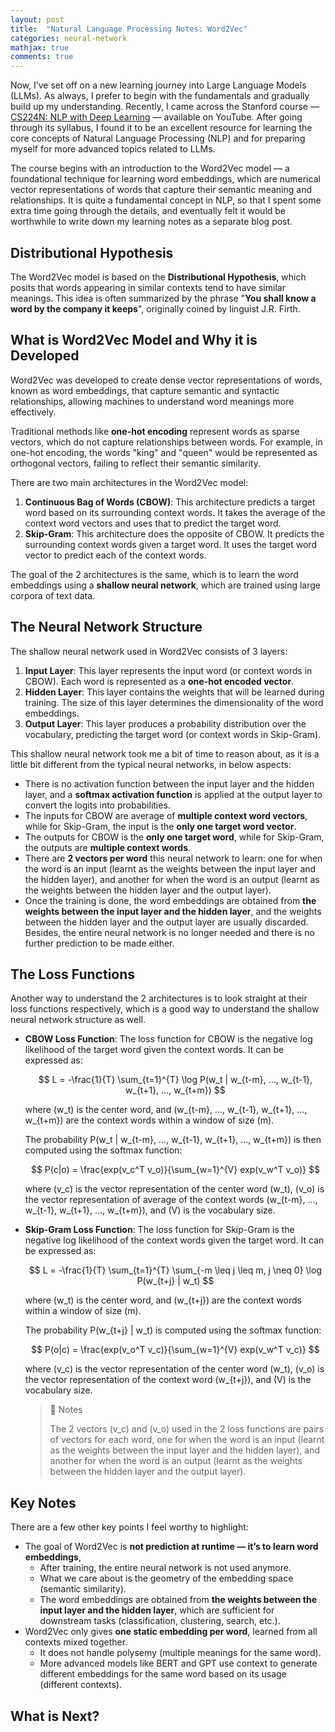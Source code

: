 ```yaml
---
layout: post
title:  "Natural Language Processing Notes: Word2Vec"
categories: neural-network
mathjax: true
comments: true
---
```


Now, I’ve set off on a new learning journey into Large Language Models (LLMs). As always, I prefer to begin with the fundamentals and gradually build up my understanding. Recently, I came across the Stanford course — [CS224N: NLP with Deep Learning](https://www.youtube.com/playlist?list=PLoROMvodv4rOaMFbaqxPDoLWjDaRAdP9D) — available on YouTube. After going through its syllabus, I found it to be an excellent resource for learning the core concepts of Natural Language Processing (NLP) and for preparing myself for more advanced topics related to LLMs.

The course begins with an introduction to the Word2Vec model — a foundational technique for learning word embeddings, which are numerical vector representations of words that capture their semantic meaning and relationships. It is quite a fundamental concept in NLP, so that I spent some extra time going through the details, and eventually felt it would be worthwhile to write down my learning notes as a separate blog post.

## Distributional Hypothesis
The Word2Vec model is based on the **Distributional Hypothesis**, which posits that words appearing in similar contexts tend to have similar meanings. This idea is often summarized by the phrase "**You shall know a word by the company it keeps**", originally coined by linguist J.R. Firth.

## What is Word2Vec Model and Why it is Developed
Word2Vec was developed to create dense vector representations of words, known as word embeddings, that capture semantic and syntactic relationships, allowing machines to understand word meanings more effectively.

Traditional methods like **one-hot encoding** represent words as sparse vectors, which do not capture relationships between words. For example, in one-hot encoding, the words "king" and "queen" would be represented as orthogonal vectors, failing to reflect their semantic similarity.

There are two main architectures in the Word2Vec model:
1. **Continuous Bag of Words (CBOW)**: This architecture predicts a target word based on its surrounding context words. It takes the average of the context word vectors and uses that to predict the target word.
2. **Skip-Gram**: This architecture does the opposite of CBOW. It predicts the surrounding context words given a target word. It uses the target word vector to predict each of the context words.

The goal of the 2 architectures is the same, which is to learn the word embeddings using a **shallow neural network**, which are trained using large corpora of text data.

## The Neural Network Structure
The shallow neural network used in Word2Vec consists of 3 layers:
1. **Input Layer**: This layer represents the input word (or context words in CBOW). Each word is represented as a **one-hot encoded vector**.
2. **Hidden Layer**: This layer contains the weights that will be learned during training. The size of this layer determines the dimensionality of the word embeddings.
3. **Output Layer**: This layer produces a probability distribution over the vocabulary, predicting the target word (or context words in Skip-Gram).

This shallow neural network took me a bit of time to reason about, as it is a little bit different from the typical neural networks, in below aspects:

* There is no activation function between the input layer and the hidden layer, and a **softmax activation function** is applied at the output layer to convert the logits into probabilities.
* The inputs for CBOW are average of **multiple context word vectors**, while for Skip-Gram, the input is the **only one target word vector**.
* The outputs for CBOW is the **only one target word**, while for Skip-Gram, the outputs are **multiple context words**.
* There are **2 vectors per word** this neural network to learn: one for when the word is an input (learnt as the weights between the input layer and the hidden layer), and another for when the word is an output (learnt as the weights between the hidden layer and the output layer).
* Once the training is done, the word embeddings are obtained from **the weights between the input layer and the hidden layer**, and the weights between the hidden layer and the output layer are usually discarded. Besides, the entire neural network is no longer needed and there is no further prediction to be made either.

## The Loss Functions
Another way to understand the 2 architectures is to look straight at their loss functions respectively, which is a good way to understand the shallow neural network structure as well.

* **CBOW Loss Function**: The loss function for CBOW is the negative log likelihood of the target word given the context words. It can be expressed as:

  $$ L = -\frac{1}{T} \sum_{t=1}^{T} \log P(w_t | w_{t-m}, ..., w_{t-1}, w_{t+1}, ..., w_{t+m}) $$

  where (w_t) is the center word, and (w_{t-m}, ..., w_{t-1}, w_{t+1}, ..., w_{t+m}) are the context words within a window of size (m).

  The probability P(w_t \| w_{t-m}, ..., w_{t-1}, w_{t+1}, ..., w_{t+m}) is then computed using the softmax function:

  $$ P(c|o) = \frac{exp(v_c^T v_o)}{\sum_{w=1}^{V} exp(v_w^T v_o)} $$

  where (v_c) is the vector representation of the center word (w_t), (v_o) is the vector representation of average of the context words (w_{t-m}, ..., w_{t-1}, w_{t+1}, ..., w_{t+m}), and (V) is the vocabulary size.

* **Skip-Gram Loss Function**: The loss function for Skip-Gram is the negative log likelihood of the context words given the target word. It can be expressed as:

  $$ L = -\frac{1}{T} \sum_{t=1}^{T} \sum_{-m \leq j \leq m, j \neq 0} \log P(w_{t+j} | w_t) $$

  where (w_t) is the center word, and (w_{t+j}) are the context words within a window of size (m).

  The probability P(w_{t+j} \| w_t) is computed using the softmax function:

  $$ P(o|c) = \frac{exp(v_o^T v_c)}{\sum_{w=1}^{V} exp(v_w^T v_c)} $$
  
  where (v_c) is the vector representation of the center word (w_t), (v_o) is the vector representation of the context word (w_{t+j}), and (V) is the vocabulary size.

  > 📝 Notes
  >
  > The 2 vectors (v_c) and (v_o) used in the 2 loss functions are pairs of vectors for each word, one for when the word is an input (learnt as the weights between the input layer and the hidden layer), and another for when the word is an output (learnt as the weights between the hidden layer and the output layer).

## Key Notes
There are a few other key points I feel worthy to highlight:
* The goal of Word2Vec is **not prediction at runtime — it’s to learn word embeddings**,
  * After training, the entire neural network is not used anymore.
  * What we care about is the geometry of the embedding space (semantic similarity).
  * The word embeddings are obtained from **the weights between the input layer and the hidden layer**, which are sufficient for downstream tasks (classification, clustering, search, etc.).
* Word2Vec only gives **one static embedding per word**, learned from all contexts mixed together.
  * It does not handle polysemy (multiple meanings for the same word).
  * More advanced models like BERT and GPT use context to generate different embeddings for the same word based on its usage (different contexts).

## What is Next?
